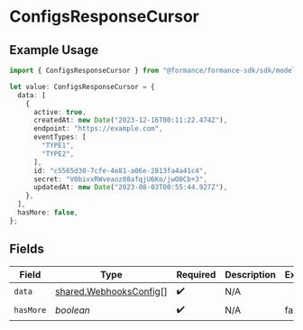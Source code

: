 # ConfigsResponseCursor

## Example Usage

```typescript
import { ConfigsResponseCursor } from "@formance/formance-sdk/sdk/models/shared";

let value: ConfigsResponseCursor = {
  data: [
    {
      active: true,
      createdAt: new Date("2023-12-16T00:11:22.474Z"),
      endpoint: "https://example.com",
      eventTypes: [
        "TYPE1",
        "TYPE2",
      ],
      id: "c5565d30-7cfe-4e81-a06e-2813fa4a41c4",
      secret: "V0bivxRWveaoz08afqjU6Ko/jwO0Cb+3",
      updatedAt: new Date("2023-08-03T00:55:44.927Z"),
    },
  ],
  hasMore: false,
};
```

## Fields

| Field                                                                   | Type                                                                    | Required                                                                | Description                                                             | Example                                                                 |
| ----------------------------------------------------------------------- | ----------------------------------------------------------------------- | ----------------------------------------------------------------------- | ----------------------------------------------------------------------- | ----------------------------------------------------------------------- |
| `data`                                                                  | [shared.WebhooksConfig](../../../sdk/models/shared/webhooksconfig.md)[] | :heavy_check_mark:                                                      | N/A                                                                     |                                                                         |
| `hasMore`                                                               | *boolean*                                                               | :heavy_check_mark:                                                      | N/A                                                                     | false                                                                   |